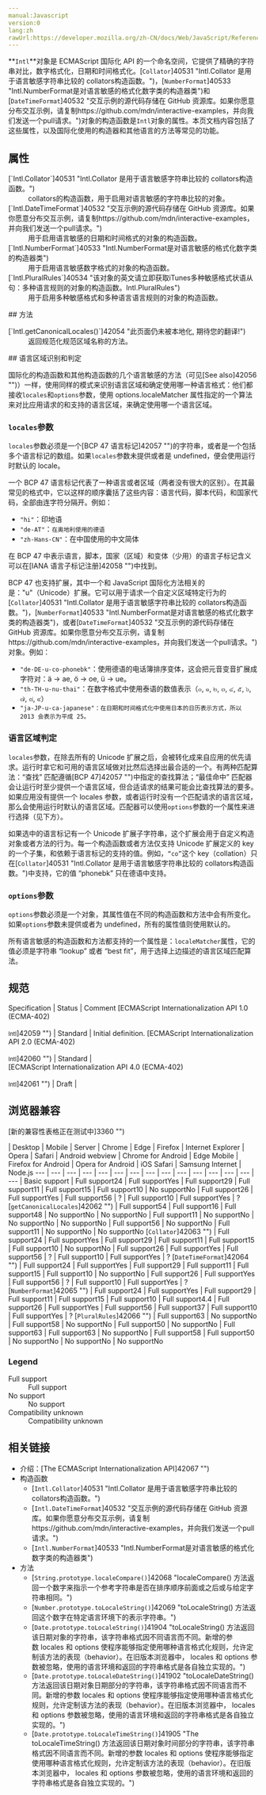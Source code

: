 ```yaml
---
manual:Javascript
version:0
lang:zh
rawUrl:https://developer.mozilla.org/zh-CN/docs/Web/JavaScript/Reference/Global_Objects/Intl#下方
---
```




**`Intl`**对象是 ECMAScript 国际化 API 的一个命名空间，它提供了精确的字符串对比，数字格式化，日期和时间格式化。[`Collator`]40531 "Intl.Collator 是用于语言敏感字符串比较的 collators构造函数。")，[`NumberFormat`]40533 "Intl.NumberFormat是对语言敏感的格式化数字类的构造器类")和[`DateTimeFormat`]40532 "交互示例的源代码存储在 GitHub 资源库。如果你愿意分布交互示例，请复制https://github.com/mdn/interactive-examples，并向我们发送一个pull请求。")对象的构造函数是`Intl`对象的属性。本页文档内容包括了这些属性，以及国际化使用的构造器和其他语言的方法等常见的功能。


## 属性<a name="属性"></a>
<dl><dt id=''>[`Intl.Collator`]40531 "Intl.Collator 是用于语言敏感字符串比较的 collators构造函数。")</dt><dd>collators的构造函数，用于启用对语言敏感的字符串比较的对象。</dd><dt id=''>[`Intl.DateTimeFormat`]40532 "交互示例的源代码存储在 GitHub 资源库。如果你愿意分布交互示例，请复制https://github.com/mdn/interactive-examples，并向我们发送一个pull请求。")</dt><dd>用于启用语言敏感的日期和时间格式的对象的构造函数。</dd><dt id=''>[`Intl.NumberFormat`]40533 "Intl.NumberFormat是对语言敏感的格式化数字类的构造器类")</dt><dd>用于启用语言敏感数字格式的对象的构造函数。</dd><dt id=''>[`Intl.PluralRules`]40534 "该对象的英文请立即获取iTunes多种敏感格式状语从句：多种语言规则的对象的构造函数。Intl.PluralRules")</dt><dd>用于启用多种敏感格式和多种语言语言规则的对象的构造函数。</dd></dl>
## 方法<a name="方法"></a>
<dl><dt id=''>[`Intl.getCanonicalLocales()`]42054 "此页面仍未被本地化, 期待您的翻译!")</dt><dd>返回规范化规范区域名称的方法。</dd></dl>
## 语言区域识别和判定<a name="语言区域识别和判定"></a>


国际化的构造函数和其他构造函数的几个语言敏感的方法（可见[See also]42056 "")）一样，使用同样的模式来识别语言区域和确定使用哪一种语言格式：他们都接收`locales`和`options`参数，使用 options.localeMatcher 属性指定的一个算法来对比应用请求的和支持的语言区域，来确定使用哪一个语言区域。


### `locales`参数<a name="locales_参数"></a>


`locales`参数必须是一个[BCP 47 语言标记]42057 "")的字符串，或者是一个包括多个语言标记的数组。如果`locales`参数未提供或者是 undefined，便会使用运行时默认的 locale。



一个 BCP 47 语言标记代表了一种语言或者区域（两者没有很大的区别）。在其最常见的格式中，它以这样的顺序囊括了这些内容：语言代码，脚本代码，和国家代码，全部由连字符分隔开。例如：


* `"hi"`：印地语
* `"de-AT"`：`在奥地利使用的德语`
* `"zh-Hans-CN"`：在中国使用的中文简体


在 BCP 47 中表示语言，脚本，国家（区域）和变体（少用）的语言子标记含义可以在[IANA 语言子标记注册]42058 "")中找到。



BCP 47 也支持扩展，其中一个和 JavaScript 国际化方法相关的是：&quot;u&quot;（Unicode）扩展。它可以用于请求一个自定义区域特定行为的[`Collator`]40531 "Intl.Collator 是用于语言敏感字符串比较的 collators构造函数。")，[`NumberFormat`]40533 "Intl.NumberFormat是对语言敏感的格式化数字类的构造器类")，或者[`DateTimeFormat`]40532 "交互示例的源代码存储在 GitHub 资源库。如果你愿意分布交互示例，请复制https://github.com/mdn/interactive-examples，并向我们发送一个pull请求。")对象。例如：


* `"de-DE-u-co-phonebk"`：使用德语的电话簿排序变体，这会把元音变音扩展成字符对：ä → ae, ö → oe, ü → ue。
* `"th-TH-u-nu-thai"`：在数字格式中使用泰语的数值表示（๐, ๑, ๒, ๓, ๔, ๕, ๖, ๗, ๘, ๙）
* `"ja-JP-u-ca-japanese"：在日期和时间格式化中使用日本的日历表示方式，所以 2013 会表示为平成 25。`

### 语言区域判定<a name="语言区域判定"></a>


`locales`参数，在除去所有的 Unicode 扩展之后，会被转化成来自应用的优先请求。运行时拿它和可用的语言区域做对比然后选择出最合适的一个。有两种匹配算法：“查找” 匹配遵循[BCP 47]42057 "")中指定的查找算法；“最佳命中” 匹配器会让运行时至少提供一个语言区域，但合适请求的结果可能会比查找算法的要多。如果应用没有提供一个 locales 参数，或者运行时没有一个匹配请求的语言区域，那么会使用运行时默认的语言区域。匹配器可以使用`options`参数的一个属性来进行选择（见下方）。



如果选中的语言标记有一个 Unicode 扩展子字符串，这个扩展会用于自定义构造对象或者方法的行为。每一个构造函数或者方法仅支持 Unicode 扩展定义的 key 的一个子集，和依赖于语言标记的支持的值。例如，`“co”`这个 key（collation）只在[`Collator`]40531 "Intl.Collator 是用于语言敏感字符串比较的 collators构造函数。")中支持，它的值 “phonebk” 只在德语中支持。


### `options`参数<a name="options_参数"></a>


`options`参数必须是一个对象，其属性值在不同的构造函数和方法中会有所变化。如果`options`参数未提供或者为 undefined，所有的属性值则使用默认的。



所有语言敏感的构造函数和方法都支持的一个属性是：`localeMatcher`属性，它的值必须是字符串 “lookup” 或者 “best fit”，用于选择上边描述的语言区域匹配算法。


## 规范<a name="规范"></a>

Specification | Status | Comment 
[ECMAScript Internationalization API 1.0 (ECMA-402)<br></br><small>Intl</small>]42059 "") | Standard | Initial definition. 
[ECMAScript Internationalization API 2.0 (ECMA-402)<br></br><small>Intl</small>]42060 "") | Standard |  
[ECMAScript Internationalization API 4.0 (ECMA-402)<br></br><small>Intl</small>]42061 "") | Draft |  


## 浏览器兼容<a name="浏览器兼容"></a>
[新的兼容性表格正在测试中<i></i>]3360 "")

 | <abbr>Desktop<i></i></abbr> | <abbr>Mobile<i></i></abbr> | <abbr>Server<i></i></abbr> 
 | <abbr>Chrome<i></i></abbr> | <abbr>Edge<i></i></abbr> | <abbr>Firefox<i></i></abbr> | <abbr>Internet Explorer<i></i></abbr> | <abbr>Opera<i></i></abbr> | <abbr>Safari<i></i></abbr> | <abbr>Android webview<i></i></abbr> | <abbr>Chrome for Android<i></i></abbr> | <abbr>Edge Mobile<i></i></abbr> | <abbr>Firefox for Android<i></i></abbr> | <abbr>Opera for Android<i></i></abbr> | <abbr>iOS Safari<i></i></abbr> | <abbr>Samsung Internet<i></i></abbr> | <abbr>Node.js<i></i></abbr> 
 ---  |  ---  |  ---  |  ---  |  ---  |  ---  |  ---  |  ---  |  ---  |  ---  |  ---  |  ---  |  ---  |  ---  |  ---  | 
Basic support | <abbr>Full support</abbr>24 | <abbr>Full support</abbr>Yes | <abbr>Full support</abbr>29 | <abbr>Full support</abbr>11 | <abbr>Full support</abbr>15 | <abbr>Full support</abbr>10 | <abbr>No support</abbr>No | <abbr>Full support</abbr>26 | <abbr>Full support</abbr>Yes | <abbr>Full support</abbr>56 | <abbr>?</abbr> | <abbr>Full support</abbr>10 | <abbr>Full support</abbr>Yes | <abbr>?</abbr> 
[`getCanonicalLocales`]42062 "") | <abbr>Full support</abbr>54 | <abbr>Full support</abbr>16 | <abbr>Full support</abbr>48 | <abbr>No support</abbr>No | <abbr>No support</abbr>No | <abbr>Full support</abbr>11 | <abbr>No support</abbr>No | <abbr>No support</abbr>No | <abbr>No support</abbr>No | <abbr>Full support</abbr>56 | <abbr>No support</abbr>No | <abbr>Full support</abbr>11 | <abbr>No support</abbr>No | <abbr>No support</abbr>No 
[`Collator`]42063 "") | <abbr>Full support</abbr>24 | <abbr>Full support</abbr>Yes | <abbr>Full support</abbr>29 | <abbr>Full support</abbr>11 | <abbr>Full support</abbr>15 | <abbr>Full support</abbr>10 | <abbr>No support</abbr>No | <abbr>Full support</abbr>26 | <abbr>Full support</abbr>Yes | <abbr>Full support</abbr>56 | <abbr>?</abbr> | <abbr>Full support</abbr>10 | <abbr>Full support</abbr>Yes | <abbr>?</abbr> 
[`DateTimeFormat`]42064 "") | <abbr>Full support</abbr>24 | <abbr>Full support</abbr>Yes | <abbr>Full support</abbr>29 | <abbr>Full support</abbr>11 | <abbr>Full support</abbr>15 | <abbr>Full support</abbr>10 | <abbr>No support</abbr>No | <abbr>Full support</abbr>26 | <abbr>Full support</abbr>Yes | <abbr>Full support</abbr>56 | <abbr>?</abbr> | <abbr>Full support</abbr>10 | <abbr>Full support</abbr>Yes | <abbr>?</abbr> 
[`NumberFormat`]42065 "") | <abbr>Full support</abbr>24 | <abbr>Full support</abbr>Yes | <abbr>Full support</abbr>29 | <abbr>Full support</abbr>11 | <abbr>Full support</abbr>15 | <abbr>Full support</abbr>10 | <abbr>Full support</abbr>4.4 | <abbr>Full support</abbr>26 | <abbr>Full support</abbr>Yes | <abbr>Full support</abbr>56 | <abbr>Full support</abbr>37 | <abbr>Full support</abbr>10 | <abbr>Full support</abbr>Yes | <abbr>?</abbr> 
[`PluralRules`]42066 "") | <abbr>Full support</abbr>63 | <abbr>No support</abbr>No | <abbr>Full support</abbr>58 | <abbr>No support</abbr>No | <abbr>Full support</abbr>50 | <abbr>No support</abbr>No | <abbr>Full support</abbr>63 | <abbr>Full support</abbr>63 | <abbr>No support</abbr>No | <abbr>Full support</abbr>58 | <abbr>Full support</abbr>50 | <abbr>No support</abbr>No | <abbr>No support</abbr>No | <abbr>No support</abbr>No 


### Legend<a name="Legend"></a>
<dl><dt id=''><abbr>Full support</abbr></dt><dd>Full support</dd><dt id=''><abbr>No support</abbr></dt><dd>No support</dd><dt id=''><abbr>Compatibility unknown</abbr></dt><dd>Compatibility unknown</dd></dl>

## 相关链接<a name="相关链接"></a>

* 介绍：[The ECMAScript Internationalization API]42067 "")
* 构造函数
	* [`Intl.Collator`]40531 "Intl.Collator 是用于语言敏感字符串比较的 collators构造函数。")
	* [`Intl.DateTimeFormat`]40532 "交互示例的源代码存储在 GitHub 资源库。如果你愿意分布交互示例，请复制https://github.com/mdn/interactive-examples，并向我们发送一个pull请求。")
	* [`Intl.NumberFormat`]40533 "Intl.NumberFormat是对语言敏感的格式化数字类的构造器类")
* 方法
	* [`String.prototype.localeCompare()`]42068 "localeCompare() 方法返回一个数字来指示一个参考字符串是否在排序顺序前面或之后或与给定字符串相同。")
	* [`Number.prototype.toLocaleString()`]42069 "toLocaleString() 方法返回这个数字在特定语言环境下的表示字符串。")
	* [`Date.prototype.toLocaleString()`]41904 "toLocaleString() 方法返回该日期对象的字符串，该字符串格式因不同语言而不同。新增的参数 locales 和 options 使程序能够指定使用哪种语言格式化规则，允许定制该方法的表现（behavior）。在旧版本浏览器中， locales 和 options 参数被忽略，使用的语言环境和返回的字符串格式是各自独立实现的。")
	* [`Date.prototype.toLocaleDateString()`]41902 "toLocaleDateString() 方法返回该日期对象日期部分的字符串，该字符串格式因不同语言而不同。新增的参数 locales 和 options 使程序能够指定使用哪种语言格式化规则，允许定制该方法的表现（behavior）。在旧版本浏览器中， locales 和 options 参数被忽略，使用的语言环境和返回的字符串格式是各自独立实现的。")
	* [`Date.prototype.toLocaleTimeString()`]41905 "The toLocaleTimeString() 方法返回该日期对象时间部分的字符串，该字符串格式因不同语言而不同。新增的参数 locales 和 options 使程序能够指定使用哪种语言格式化规则，允许定制该方法的表现（behavior）。在旧版本浏览器中， locales 和 options 参数被忽略，使用的语言环境和返回的字符串格式是各自独立实现的。")



